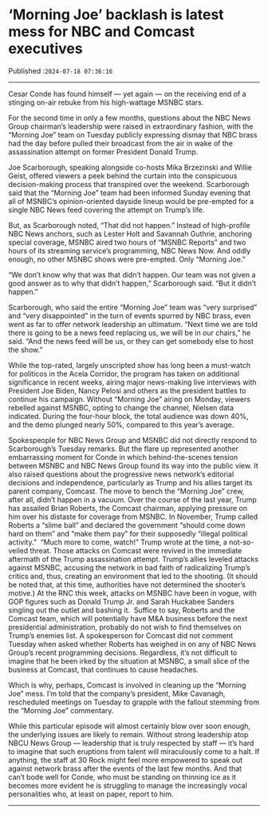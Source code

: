 # ‘Morning Joe’ backlash is latest mess for NBC and Comcast executives

Published :`2024-07-18 07:36:16`

---

Cesar Conde has found himself — yet again — on the receiving end of a stinging on-air rebuke from his high-wattage MSNBC stars.

For the second time in only a few months, questions about the NBC News Group chairman’s leadership were raised in extraordinary fashion, with the “Morning Joe” team on Tuesday publicly expressing dismay that NBC brass had the day before pulled their broadcast from the air in wake of the assassination attempt on former President Donald Trump.

Joe Scarborough, speaking alongside co-hosts Mika Brzezinski and Willie Geist, offered viewers a peek behind the curtain into the conspicuous decision-making process that transpired over the weekend. Scarborough said that the “Morning Joe” team had been informed Sunday evening that all of MSNBC’s opinion-oriented dayside lineup would be pre-empted for a single NBC News feed covering the attempt on Trump’s life.

But, as Scarborough noted, “That did not happen.” Instead of high-profile NBC News anchors, such as Lester Holt and Savannah Guthrie, anchoring special coverage, MSNBC aired two hours of “MSNBC Reports” and two hours of its streaming service’s programming, NBC News Now. And oddly enough, no other MSNBC shows were pre-empted. Only “Morning Joe.”

“We don’t know why that was that didn’t happen. Our team was not given a good answer as to why that didn’t happen,” Scarborough said. “But it didn’t happen.”

Scarborough, who said the entire “Morning Joe” team was “very surprised” and “very disappointed” in the turn of events spurred by NBC brass, even went as far to offer network leadership an ultimatum. “Next time we are told there is going to be a news feed replacing us, we will be in our chairs,” he said. “And the news feed will be us, or they can get somebody else to host the show.”

While the top-rated, largely unscripted show has long been a must-watch for politicos in the Acela Corridor, the program has taken on additional significance in recent weeks, airing major news-making live interviews with President Joe Biden, Nancy Pelosi and others as the president battles to continue his campaign. Without “Morning Joe” airing on Monday, viewers rebelled against MSNBC, opting to change the channel, Nielsen data indicated. During the four-hour block, the total audience was down 40%, and the demo plunged nearly 50%, compared to this year’s average.

Spokespeople for NBC News Group and MSNBC did not directly respond to Scarborough’s Tuesday remarks. But the flare up represented another embarrassing moment for Conde in which behind-the-scenes tension between MSNBC and NBC News Group found its way into the public view. It also raised questions about the progressive news network’s editorial decisions and independence, particularly as Trump and his allies target its parent company, Comcast.  The move to bench the “Morning Joe” crew, after all, didn’t happen in a vacuum. Over the course of the last year, Trump has assailed Brian Roberts, the Comcast chairman, applying pressure on him over his distaste for coverage from MSNBC. In November, Trump called Roberts a “slime ball” and declared the government “should come down hard on them” and “make them pay” for their supposedly “illegal political activity.”   “Much more to come, watch!” Trump wrote at the time, a not-so-veiled threat.  Those attacks on Comcast were revived in the immediate aftermath of the Trump assassination attempt. Trump’s allies leveled attacks against MSNBC, accusing the network in bad faith of radicalizing Trump’s critics and, thus, creating an environment that led to the shooting. (It should be noted that, at this time, authorities have not determined the shooter’s motive.) At the RNC this week, attacks on MSNBC have been in vogue, with GOP figures such as Donald Trump Jr. and Sarah Huckabee Sanders singling out the outlet and bashing it.    Suffice to say, Roberts and the Comcast team, which will potentially have M&A business before the next presidential administration, probably do not wish to find themselves on Trump’s enemies list. A spokesperson for Comcast did not comment Tuesday when asked whether Roberts has weighed in on any of NBC News Group’s recent programming decisions. Regardless, it’s not difficult to imagine that he been irked by the situation at MSNBC, a small slice of the business at Comcast, that continues to cause headaches.

Which is why, perhaps, Comcast is involved in cleaning up the “Morning Joe” mess. I’m told that the company’s president, Mike Cavanagh, rescheduled meetings on Tuesday to grapple with the fallout stemming from the “Morning Joe” commentary.

While this particular episode will almost certainly blow over soon enough, the underlying issues are likely to remain. Without strong leadership atop NBCU News Group — leadership that is truly respected by staff — it’s hard to imagine that such eruptions from talent will miraculously come to a halt. If anything, the staff at 30 Rock might feel more empowered to speak out against network brass after the events of the last few months. And that can’t bode well for Conde, who must be standing on thinning ice as it becomes more evident he is struggling to manage the increasingly vocal personalities who, at least on paper, report to him.

---

